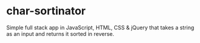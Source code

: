 # char-sortinator

Simple full stack app in JavaScript, HTML, CSS & jQuery that takes a string as an input and returns it sorted in reverse.